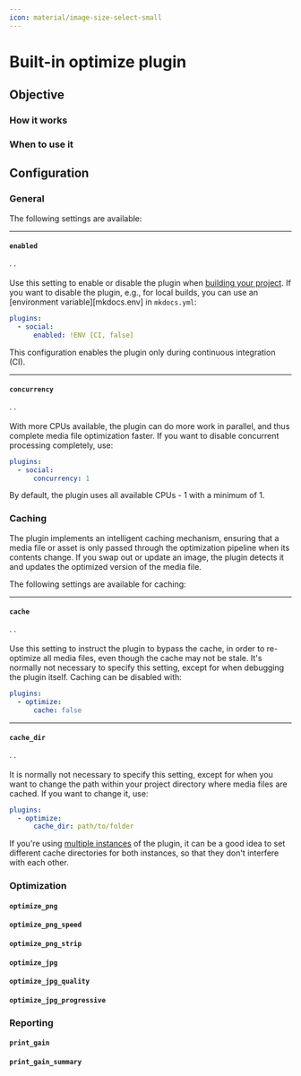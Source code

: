 ```yaml
---
icon: material/image-size-select-small
---
```


# Built-in optimize plugin

## Objective

### How it works
### When to use it

## Configuration

### General

The following settings are available:

---

#### `enabled`

<!-- md:sponsors --> ·
<!-- md:version insiders-4.29.0 --> ·
<!-- md:default `true` -->

Use this setting to enable or disable the plugin when [building your project].
If you want to disable the plugin, e.g., for local builds, you can use an
[environment variable][mkdocs.env] in `mkdocs.yml`:

``` yaml
plugins:
  - social:
      enabled: !ENV [CI, false]
```

This configuration enables the plugin only during continuous integration (CI).

  [building your project]: ../creating-your-site.md#building-your-site

---

#### `concurrency`

<!-- md:sponsors --> ·
<!-- md:version insiders-4.29.0 --> ·
<!-- md:default available CPUs - 1 -->

With more CPUs available, the plugin can do more work in parallel, and thus
complete media file optimization faster. If you want to disable concurrent
processing completely, use:

``` yaml
plugins:
  - social:
      concurrency: 1
```

By default, the plugin uses all available CPUs - 1 with a minimum of 1.

### Caching

The plugin implements an intelligent caching mechanism, ensuring that a media
file or asset is only passed through the optimization pipeline when its contents
change. If you swap out or update an image, the plugin detects it and updates
the optimized version of the media file.

The following settings are available for caching:

---

#### `cache`

<!-- md:sponsors --> ·
<!-- md:version insiders-4.29.0 --> ·
<!-- md:default `true` -->

Use this setting to instruct the plugin to bypass the cache, in order to
re-optimize all media files, even though the cache may not be stale. It's
normally not necessary to specify this setting, except for when debugging
the plugin itself. Caching can be disabled with:

``` yaml
plugins:
  - optimize:
      cache: false
```

---

#### `cache_dir`

<!-- md:sponsors --> ·
<!-- md:version insiders-4.29.0 --> ·
<!-- md:default `.cache/plugin/optimize` -->

It is normally not necessary to specify this setting, except for when you want
to change the path within your project directory where media files are cached.
If you want to change it, use:

``` yaml
plugins:
  - optimize:
      cache_dir: path/to/folder
```

If you're using [multiple instances] of the plugin, it can be a good idea to
set different cache directories for both instances, so that they don't interfere
with each other.

  [multiple instances]: #

### Optimization

#### `optimize_png`
#### `optimize_png_speed`
#### `optimize_png_strip`

#### `optimize_jpg`
#### `optimize_jpg_quality`
#### `optimize_jpg_progressive`

### Reporting

#### `print_gain`
#### `print_gain_summary`
